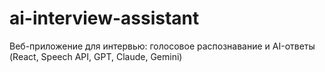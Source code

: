 # ai-interview-assistant
Веб-приложение для интервью: голосовое распознавание и AI-ответы (React, Speech API, GPT, Claude, Gemini)
